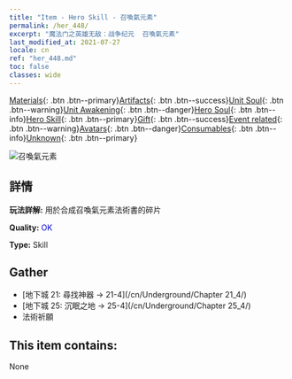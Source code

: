 ```yaml
---
title: "Item - Hero Skill - 召喚氣元素"
permalink: /her_448/
excerpt: "魔法门之英雄无敌：战争纪元  召喚氣元素"
last_modified_at: 2021-07-27
locale: cn
ref: "her_448.md"
toc: false
classes: wide
---
```

 [Materials](/ItemsCN/){: .btn .btn--primary}[Artifacts](/ItemsCN/Artifacts/){: .btn .btn--success}[Unit Soul](/ItemsCN/UnitSoul/){: .btn .btn--warning}[Unit Awakening](/ItemsCN/UnitAwakening/){: .btn .btn--danger}[Hero Soul](/ItemsCN/HeroSoul/){: .btn .btn--info}[Hero Skill](/ItemsCN/HeroSkill/){: .btn .btn--primary}[Gift](/ItemsCN/Gift/){: .btn .btn--success}[Event related](/ItemsCN/Events/){: .btn .btn--warning}[Avatars](/ItemsCN/Avatars/){: .btn .btn--danger}[Consumables](/ItemsCN/Consumables/){: .btn .btn--info}[Unknown](/ItemsCN/Unknown/){: .btn .btn--primary}

 ![召喚氣元素](/images/t/ps_zhaohuanqiyuansu.png)

## 詳情
 **玩法詳解:** 用於合成召喚氣元素法術書的碎片

 **Quality:** <span style="color: #0000CD">OK</span>

 **Type:** Skill

## Gather

*    [地下城 21: 尋找神器 -> 21-4](/cn/Underground/Chapter 21_4/) 
*    [地下城 25: 沉眠之地 -> 25-4](/cn/Underground/Chapter 25_4/) 
*    法術祈願 

## This item contains:

  None

